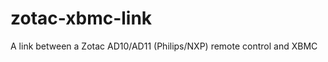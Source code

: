 zotac-xbmc-link
===============

A link between a Zotac AD10/AD11 (Philips/NXP) remote control and XBMC
